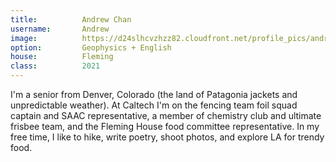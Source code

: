 ```yaml
---
title:          Andrew Chan
username:       Andrew
image:          https://d24slhcvzhzz82.cloudfront.net/profile_pics/andrew_chan.jpg
option:         Geophysics + English
house:          Fleming
class:          2021
---
```


I'm a senior from Denver, Colorado (the land of Patagonia jackets and unpredictable weather). At Caltech I'm on the fencing team foil squad captain and SAAC representative, a member of chemistry club and ultimate frisbee team, and the Fleming House food committee representative. In my free time, I like to hike, write poetry, shoot photos, and explore LA for trendy food.
